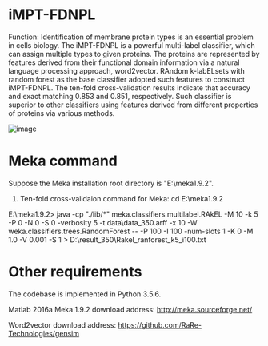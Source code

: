 # iMPT-FDNPL
Function: Identification of membrane protein types is an essential problem in cells biology. The iMPT-FDNPL is a powerful multi-label classifier, which can assign multiple types to given proteins. The proteins are represented by features derived from their functional domain information via a natural language processing approach, word2vector. RAndom k-labELsets with random forest as the base classifier adopted such features to construct iMPT-FDNPL. The ten-fold cross-validation results indicate that accuracy and exact matching 0.853 and 0.851, respectively. Such classifier is superior to other classifiers using features derived from different properties of proteins via various methods.


![image](https://github.com/mufei111/iMPT-FDNPL/blob/master/1.png)

# Meka command
Suppose the Meka installation root directory is "E:\meka1.9.2".

1. Ten-fold cross-validaion command for Meka:
cd E:\meka1.9.2

E:\meka1.9.2> java -cp "./lib/*" meka.classifiers.multilabel.RAkEL -M 10 -k 5 -P 0 -N 0 -S 0 -verbosity 5 -t data\data_350.arff -x 10 -W weka.classifiers.trees.RandomForest -- -P 100 -I 100 -num-slots 1 -K 0 -M 1.0 -V 0.001 -S 1 > D:\result_350\Rakel_ranforest_k5_i100.txt


# Other requirements

The codebase is implemented in Python 3.5.6. 

   Matlab 2016a
   Meka 1.9.2              download address: http://meka.sourceforge.net/
   
   Word2vector             download address: https://github.com/RaRe-Technologies/gensim
